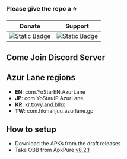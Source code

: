 ### Please give the repo a :star:

| Donate | Support |
|-------|------|
| [![Static Badge](https://img.shields.io/badge/myKOFi-pink)](https://ko-fi.com/alyamasha) | [![Static Badge](https://img.shields.io/badge/Discord-blue)](https://discord.gg/yg35E6JQem) |

## Come Join Discord Server

## Azur Lane regions
- **EN**: com.YoStarEN.AzurLane
- **JP**: com.YoStarJP.AzurLane
- **KR**: kr.txwy.and.blhx
- **TW**: com.hkmanjuu.azurlane.gp

## How to setup
- Download the APKs from the draft releases
- Take OBB from ApkPure [v8.2.1](https://apkpure.com/id/azur-lane-apk/com.YoStarEN.AzurLane/download/8.2.1) 
